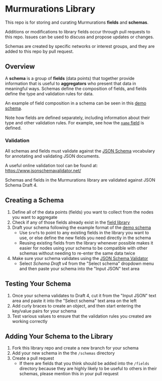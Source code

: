 # Murmurations Library

This repo is for storing and curating Murmurations **fields** and **schemas**.

Additions or modifications to library fields occur through pull requests to this repo. Issues can be used to discuss and propose updates or changes. 

Schemas are created by specific networks or interest groups, and they are added to this repo by pull request.

## Overview

A **schema** is a group of **fields** (data points) that together provide information that is useful to **aggregators** who present that data in meaningful ways. Schemas define the composition of fields, and fields define the type and validation rules for data.

An example of field composition in a schema can be seen in this [demo schema](schemas/demo-v1.json).

Note how fields are defined separately, including information about their type and other validation rules. For example, see how the [`name` field](fields/name-v1.json) is defined.

### Validation

All schemas and fields must validate against the [JSON Schema](https://json-schema.org/) vocabulary for annotating and validating JSON documents.

A useful online validation tool can be found at: https://www.jsonschemavalidator.net/

Schemas and fields in the Murmurations library are validated against JSON Schema Draft 4.

## Creating a Schema

1. Define all of the data points (fields) you want to collect from the nodes you want to aggregate
2. Check if any of those fields already exist in the [field library](fields/)
3. Draft your schema following the example format of the [demo schema](schemas/demo-v1.json)
    - Use `$ref`s to point to any existing fields in the library you want to use, or else define the new fields you need directly in the schema
    - Reusing existing fields from the library whenever possible makes it easier for nodes using your schema to be compatible with other schemas without needing to re-enter the same data twice
4. Make sure your schema validates using the [JSON Schema Validator](https://www.jsonschemavalidator.net/)
    - Select _Schema Draft v4_ from the "Select schema" dropdown menu and then paste your schema into the "Input JSON" text area

## Testing Your Schema

1. Once your schema validates to Draft 4, cut it from the "Input JSON" text area and paste it into the "Select schema" text area on the left
2. Add curly braces to create an object, and then start entering the key/value pairs for your schema
3. Test various values to ensure that the validation rules you created are working correctly

## Adding Your Schema to the Library

1. Fork this library repo and create a new branch for your schema
2. Add your new schema in the the `/schemas` directory
3. Create a pull request
    - If there are fields that you think should be added into the `/fields` directory because they are highly likely to be useful to others in their schemas, please mention this in your pull request
